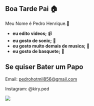 ## Boa Tarde Pai 🏠

Meu Nome é Pedro Henrique.🤙

- **eu edito videos;** 📹
- **eu gosto de sonic;** 🦔
- **eu gosto muito demais de musica;** 🎵
- **eu gosto de basquete;** 🏀

## Se quiser Bater um Papo

Email: pedrohotmil856@gmail.com

Instagram: @kiry.ped

![](https://media1.tenor.com/m/tA-yaIl0r_MAAAAC/tell-me-more-gwain-saga.gif)
